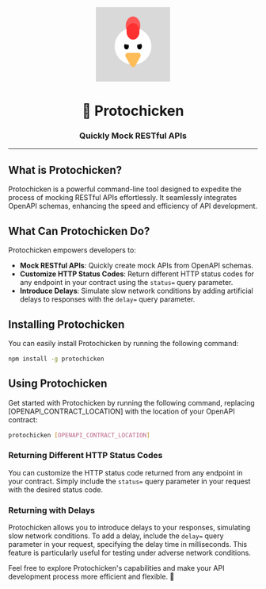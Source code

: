 

<p align="center">
  <img src="./resources/logo.png" alt="Logo" width="150px"/>
</p>

<h1 align="center">🐔 Protochicken</h1>
<h3 align="center">Quickly Mock RESTful APIs</h3>

---

## What is Protochicken?

Protochicken is a powerful command-line tool designed to expedite the process of mocking RESTful APIs effortlessly. It seamlessly integrates OpenAPI schemas, enhancing the speed and efficiency of API development.

## What Can Protochicken Do?

Protochicken empowers developers to:

- **Mock RESTful APIs**: Quickly create mock APIs from OpenAPI schemas.
- **Customize HTTP Status Codes**: Return different HTTP status codes for any endpoint in your contract using the `status=` query parameter.
- **Introduce Delays**: Simulate slow network conditions by adding artificial delays to responses with the `delay=` query parameter.

## Installing Protochicken

You can easily install Protochicken by running the following command:

```bash
npm install -g protochicken
```

## Using Protochicken

Get started with Protochicken by running the following command, replacing [OPENAPI_CONTRACT_LOCATION] with the location of your OpenAPI contract:
```bash
protochicken [OPENAPI_CONTRACT_LOCATION]
```
### Returning Different HTTP Status Codes

You can customize the HTTP status code returned from any endpoint in your contract. Simply include the `status=` query parameter in your request with the desired status code.

### Returning with Delays

Protochicken allows you to introduce delays to your responses, simulating slow network conditions. To add a delay, include the `delay=` query parameter in your request, specifying the delay time in milliseconds. This feature is particularly useful for testing under adverse network conditions.

Feel free to explore Protochicken's capabilities and make your API development process more efficient and flexible. 🚀